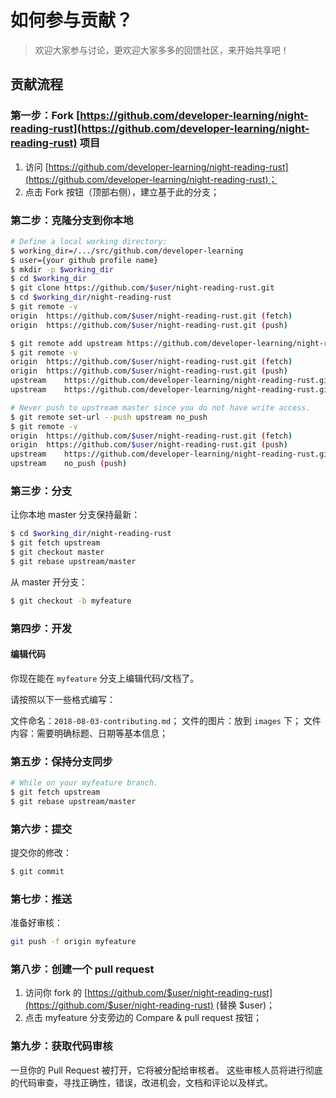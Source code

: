 # 如何参与贡献？

>欢迎大家参与讨论，更欢迎大家多多的回馈社区，来开始共享吧！

## 贡献流程

### 第一步：Fork [https://github.com/developer-learning/night-reading-rust](https://github.com/developer-learning/night-reading-rust) 项目

1. 访问 [https://github.com/developer-learning/night-reading-rust](https://github.com/developer-learning/night-reading-rust)；
2. 点击 Fork 按钮（顶部右侧），建立基于此的分支；

### 第二步：克隆分支到你本地

```sh
# Define a local working directory:
$ working_dir=/.../src/github.com/developer-learning
$ user={your github profile name}
$ mkdir -p $working_dir
$ cd $working_dir
$ git clone https://github.com/$user/night-reading-rust.git
$ cd $working_dir/night-reading-rust
$ git remote -v
origin	https://github.com/$user/night-reading-rust.git (fetch)
origin	https://github.com/$user/night-reading-rust.git (push)

$ git remote add upstream https://github.com/developer-learning/night-reading-rust.git
$ git remote -v
origin	https://github.com/$user/night-reading-rust.git (fetch)
origin	https://github.com/$user/night-reading-rust.git (push)
upstream	https://github.com/developer-learning/night-reading-rust.git (fetch)
upstream	https://github.com/developer-learning/night-reading-rust.git (push)

# Never push to upstream master since you do not have write access.
$ git remote set-url --push upstream no_push
$ git remote -v
origin	https://github.com/$user/night-reading-rust.git (fetch)
origin	https://github.com/$user/night-reading-rust.git (push)
upstream	https://github.com/developer-learning/night-reading-rust.git (fetch)
upstream	no_push (push)
```

### 第三步：分支

让你本地 master 分支保持最新：

```sh
$ cd $working_dir/night-reading-rust
$ git fetch upstream
$ git checkout master
$ git rebase upstream/master
```

从 master 开分支：

```sh
$ git checkout -b myfeature
```

### 第四步：开发

#### 编辑代码

你现在能在 `myfeature` 分支上编辑代码/文档了。

请按照以下一些格式编写：

文件命名：`2018-08-03-contributing.md`；
文件的图片：放到 `images` 下；
文件内容：需要明确标题、日期等基本信息；

### 第五步：保持分支同步

```sh
# While on your myfeature branch.
$ git fetch upstream
$ git rebase upstream/master
```

### 第六步：提交

提交你的修改：

```sh
$ git commit
```

### 第七步：推送

准备好审核：

```sh
git push -f origin myfeature
```

### 第八步：创建一个 pull request

1. 访问你 fork 的 [https://github.com/$user/night-reading-rust](https://github.com/$user/night-reading-rust) (替换 $user)；
2. 点击 myfeature 分支旁边的 Compare & pull request 按钮；

### 第九步：获取代码审核

一旦你的 Pull Request 被打开，它将被分配给审核者。
这些审核人员将进行彻底的代码审查，寻找正确性，错误，改进机会，文档和评论以及样式。

